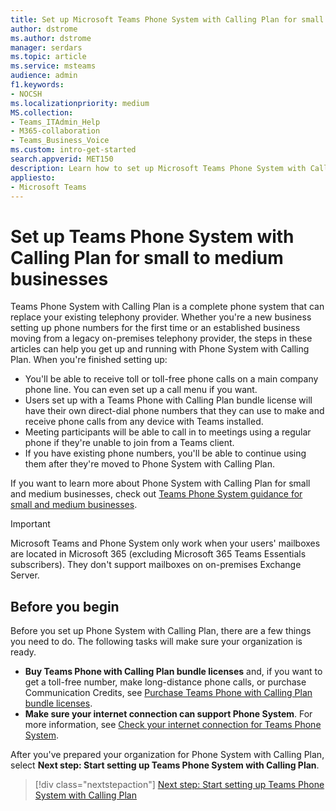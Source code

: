 ```yaml
---
title: Set up Microsoft Teams Phone System with Calling Plan for small to medium businesses
author: dstrome 
ms.author: dstrome
manager: serdars
ms.topic: article
ms.service: msteams
audience: admin
f1.keywords:
- NOCSH
ms.localizationpriority: medium
MS.collection: 
- Teams_ITAdmin_Help
- M365-collaboration
- Teams_Business_Voice
ms.custom: intro-get-started
search.appverid: MET150
description: Learn how to set up Microsoft Teams Phone System with Calling Plan in your small to medium business or organization.
appliesto: 
- Microsoft Teams
---
```


# Set up Teams Phone System with Calling Plan for small to medium businesses

Teams Phone System with Calling Plan is a complete phone system that can replace your existing telephony provider. Whether you're a new business setting up phone numbers for the first time or an established business moving from a legacy on-premises telephony provider, the steps in these articles can help you get up and running with Phone System with Calling Plan. When you're finished setting up:

* You'll be able to receive toll or toll-free phone calls on a main company phone line. You can even set up a call menu if you want.
* Users set up with a Teams Phone with Calling Plan bundle license will have their own direct-dial phone numbers that they can use to make and receive phone calls from any device with Teams installed.
* Meeting participants will be able to call in to meetings using a regular phone if they're unable to join from a Teams client.
* If you have existing phone numbers, you'll be able to continue using them after they're moved to Phone System with Calling Plan.

If you want to learn more about Phone System with Calling Plan for small and medium businesses, check out [Teams Phone System guidance for small and medium businesses](whats-business-voice.md).

> [!IMPORTANT]
> Microsoft Teams and Phone System only work when your users' mailboxes are located in Microsoft 365 (excluding Microsoft 365 Teams Essentials subscribers). They don't support mailboxes on on-premises Exchange Server.

## Before you begin

Before you set up Phone System with Calling Plan, there are a few things you need to do. The following tasks will make sure your organization is ready.

* **Buy Teams Phone with Calling Plan bundle licenses** and, if you want to get a toll-free number, make long-distance phone calls, or purchase Communication Credits, see [Purchase Teams Phone with Calling Plan bundle licenses](whats-business-voice.md#purchase-teams-phone-with-calling-plan-bundle-licenses).
* **Make sure your internet connection can support Phone System**. For more information, see [Check your internet connection for Teams Phone System](get-ready-internet.md).

After you've prepared your organization for Phone System with Calling Plan, select **Next step: Start setting up Teams Phone System with Calling Plan**.

> [!div class="nextstepaction"]
> [Next step: Start setting up Teams Phone System with Calling Plan](set-up-emergency-locations.md)
